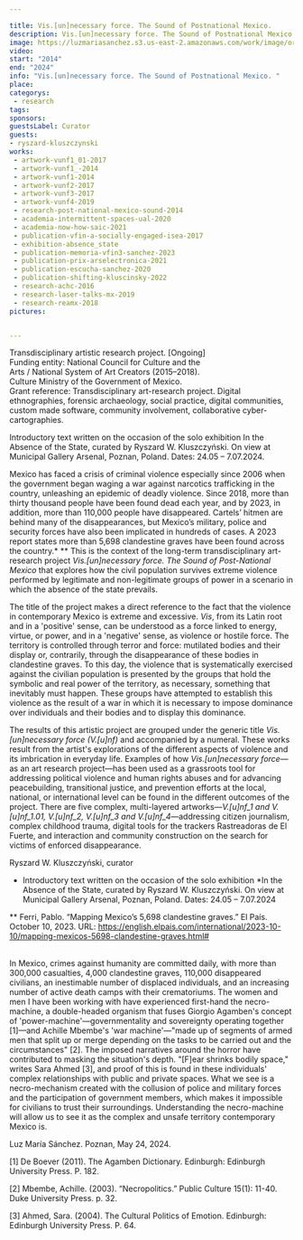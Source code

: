 ```yaml
---

title: Vis.[un]necessary force. The Sound of Postnational Mexico. 
description: Vis.[un]necessary force. The Sound of Postnational Mexico.
image: https://luzmariasanchez.s3.us-east-2.amazonaws.com/work/image/original/LUZ MARIA SANCHEZ CARDONA Vis[un]necessary force_3 logo artwork.jpg
video: 
start: "2014"
end: "2024"
info: "Vis.[un]necessary force. The Sound of Postnational Mexico. "
place:
categorys:
 - research
tags:
sponsors:
guestsLabel: Curator
guests:
- ryszard-kluszczynski
works:
 - artwork-vunf1_01-2017
 - artwork-vunf1_-2014
 - artwork-vunf1-2014
 - artwork-vunf2-2017
 - artwork-vunf3-2017
 - artwork-vunf4-2019
 - research-post-national-mexico-sound-2014
 - academia-intermittent-spaces-ual-2020
 - academia-now-how-saic-2021
 - publication-vfin-a-socially-engaged-isea-2017
 - exhibition-absence_state
 - publication-memoria-vfin3-sanchez-2023
 - publication-prix-arselectronica-2021
 - publication-escucha-sanchez-2020
 - publication-shifting-kluscinsky-2022
 - research-achc-2016
 - research-laser-talks-mx-2019
 - research-reamx-2018
pictures:


---
```

Transdisciplinary artistic research project. [Ongoing]\
Funding entity: National Council for Culture and the\
Arts / National System of Art Creators (2015–2018).\
Culture Ministry of the Government of Mexico.\
Grant reference: Transdisciplinary art-research project. Digital ethnographies, forensic archaeology, social practice, digital communities, custom made software, community involvement, collaborative cyber-cartographies. 



Introductory text written on the occasion of the solo exhibition In the Absence of the State, curated by Ryszard W. Kluszczyński. On view at Municipal Gallery Arsenal, Poznan, Poland. Dates: 24.05 – 7.07.2024.


Mexico has faced a crisis of criminal violence especially since 2006 when the government began waging a war against narcotics trafficking in the country, unleashing an epidemic of deadly violence. Since 2018, more than thirty thousand people have been found dead each year, and by 2023, in addition, more than 110,000 people have  disappeared. Cartels’ hitmen are behind many of the disappearances, but Mexico’s military, police and security forces have also been implicated in hundreds of cases. A 2023 report states more than 5,698 clandestine graves have been found across the country.*
** This is the context of the long-term transdisciplinary art-research project *Vis.[un]necessary force. The Sound of Post-National Mexico* that explores how the civil population survives extreme violence performed by legitimate and non-legitimate groups of power in a scenario in which the absence of the state prevails. 


The title of the project makes a direct reference to the fact that the violence in contemporary Mexico is extreme and excessive. *Vis*, from its Latin root and in a 'positive' sense, can be understood as a force linked to energy, virtue, or power, and in a 'negative' sense, as violence or hostile force. The territory is controlled through terror and force: mutilated bodies and their display or, contrarily, through the disappearance of these bodies in clandestine graves. To this day, the violence that is systematically exercised against the civilian population is presented by the groups that hold the symbolic and real power of the territory, as necessary, something that inevitably must happen. These groups have attempted to establish this violence as the result of a war in which it is necessary to impose dominance over individuals and their bodies and to display this dominance. 


The results of this artistic project are grouped under the generic title *Vis.[un]necessary force (V.[u]nf)* and accompanied by a numeral. These works result from the artist's explorations of the different aspects of violence and its imbrication in everyday life. Examples of how *Vis.[un]necessary force*—as an art research project—has been used as a grassroots tool for addressing political violence and human rights abuses and for advancing peacebuilding, transitional justice, and prevention efforts at the local, national, or international level can be found in the different outcomes of the project. There are five complex, multi-layered artworks—*V.[u]nf_1 and V.[u]nf_1.01, V.[u]nf_2, V.[u]nf_3 and V.[u]nf_4*—addressing citizen journalism, complex childhood trauma, digital tools for the trackers Rastreadoras de El Fuerte, and interaction and community construction on the search for victims of enforced disappearance.
 

Ryszard W. Kluszczyński, curator



* Introductory text written on the occasion of the solo exhibition *In the Absence of the State, curated by Ryszard W. Kluszczyński. On view at Municipal Gallery Arsenal, Poznan, Poland. Dates: 24.05 – 7.07.2024


** Ferri, Pablo. “Mapping Mexico’s 5,698 clandestine graves.” El País. October 10, 2023. URL: https://english.elpais.com/international/2023-10-10/mapping-mexicos-5698-clandestine-graves.html#


\
In Mexico, crimes against humanity are committed daily, with more than 300,000 casualties, 4,000 clandestine graves, 110,000 disappeared civilians, an inestimable number of displaced individuals, and an increasing number of active death camps with their crematoriums. The women and men I have been working with have experienced first-hand the necro-machine, a double-headed organism that fuses Giorgio Agamben's concept of 'power-machine'—governmentality and sovereignty operating together [1]—and Achille Mbembe's 'war machine'—"made up of segments of armed men that split up or merge depending on the tasks to be carried out and the circumstances" [2]. The imposed narratives around the horror have contributed to masking the situation's depth. "[F]ear shrinks bodily space," writes Sara Ahmed [3], and proof of this is found in these individuals' complex relationships with public and private spaces. What we see is a necro-mechanism created with the collusion of police and military forces and the participation of government members, which makes it impossible for civilians to trust their surroundings. Understanding the necro-machine will allow us to see it as the complex and unsafe territory contemporary Mexico is.


Luz María Sánchez. Poznan, May 24, 2024. 


[1] De Boever (2011). The Agamben Dictionary. Edinburgh: Edinburgh University Press. P. 182.


[2] Mbembe, Achille. (2003). “Necropolitics.” Public Culture 15(1): 11-40. Duke University Press. p. 32.


[3] Ahmed, Sara. (2004). The Cultural Politics of Emotion. Edinburgh: Edinburgh University Press. P. 64.
